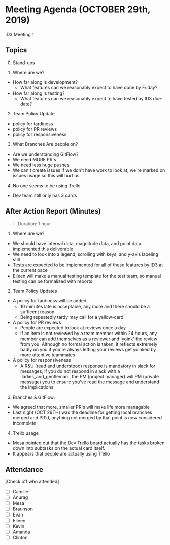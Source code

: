 # Meeting Agenda (OCTOBER 29th, 2019)

ID3 Meeting 1

## Topics

0. Stand-ups

1. Where are we?
  - How far along is development?
    - What features can we reasonably expect to have done by Friday?
  - How far along is testing?
    - What features can we reasonably expect to have tested by ID3 due-date?
  
2. Team Policy Update
  - policy for tardiness
  - policy for PR reviews
  - policy for responsiveness
  
3. What Branches Are people on?
  - Are we understanding GitFlow?
  - We need MORE PR's
  - We need less huge pushes
  - We can't create issues if we don't have work to look at, we're marked on issues usage so this will hurt us
  
4. No one seems to be using Trello
  - Dev team still only has 3 cards


## After Action Report (Minutes)

> Duration: 1 hour

1. Where are we?
  - We should have interval data, magnitude data, and point data implemented this deliverable
  - We need to look into a legend, scrolling with keys, and y-axis labeling still
  - Tests are expected to be implemented for all of these features by ID3 at the current pace
  - Eileen will make a manual testing template for the test team, so manual testing can be formalized with reports
  
2. Team Policy Updates
  - A policy for tardiness will be added
    - 10 minutes late is acceptable, any more and there should be a sufficent reason
    - Being repeatedly tardy may call for a yellow-card
  - A policy for PR reviews
    - People are expected to look at reviews once a day
    - If an item is not reviewed by a team member within 24 hours, any member can add themselves as a 
    reviewer and 'yoink' the review from you.  Although no formal action is taken, it reflects extremely
    badly on you if you're always letting your reviews get yoinked by more attentive teammates
  - A policy for responsiveness
    - A R&U (read and understood) response is mandatory in slack for messages, if you do not respond in slack
    with a :ladies_and_gentleman:, the PM (project manager) will PM (private message) you to ensure you've
    read the message and understand the implications
    
 3. Branches & GitFlow:
  - We agreed that more, smaller PR's will make life more managable
  - Last night (OCT 29TH) was the deadline for getting local branches merged and PR'd, anything not merged by
  that point is now considered incomplete

4. Trello usage
  - Mesa pointed out that the Dev Trello board actually has the tasks broken down into subtasks
  on the actual card itself.
  - It appears that people are actually using Trello


## Attendance

[Check off who attended]

- [ ] Camille
- [ ] Anurag
- [ ] Mesa
- [ ] Braunson
- [ ] Evan
- [ ] Eileen
- [ ] Kevin
- [ ] Amanda
- [ ] Clinton
